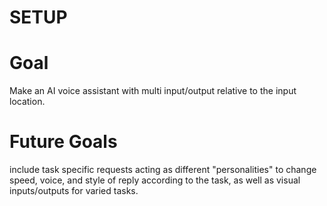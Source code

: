# SETUP


# Goal
Make an AI voice assistant with multi input/output relative to the input location.
# Future Goals 
include task specific requests acting as different "personalities" to change speed, voice, and style of reply according to the task, as well as visual inputs/outputs for varied tasks.